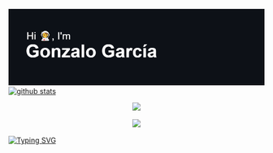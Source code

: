 ![alt text](https://github.com/gonzalo-garcian/gonzalo-garcian/blob/main/header-space.png)  
[![github stats](https://github-readme-stats.vercel.app/api?username=gonzalo-garcian&count_private=true&show_icons=true&theme=radical&hide_rank=false&title_color=FA9E05&icon_color=FF4C50&text_color=FFFFFF&bg_color=0d1117&hide_border=true&custom_title=Github%20%Stats%20📡)](https://github.com/gonzalo-garcian)

<p align="center">
  <a href="https://github.com/gonzalo-garcian">
    <img src="https://github-readme-stats.vercel.app/api/top-langs/?username=gonzalo-garcian&title_color=FA9E05&icon_color=0BE2C1&text_color=FFFFFF&bg_color=0d1117&hide_border=true&custom_title=Most%20%Used%20%Languages%20🌌&hide=java&count_private=true" />
  </a>
</p>
  
<p align="center">
  <a href="https://skillicons.dev">
    <img src="https://skillicons.dev/icons?i=git,github,vscode,js,html,css,nodejs,vuejs,vite,firebase,php,postgresql,py,cpp,c" />
  </a>
</p>

[![Typing SVG](https://readme-typing-svg.herokuapp.com?font=Fira+Code&size=40&pause=2000&color=07F700&center=true&vCenter=true&width=1000&height=300&lines=Follow+me+on+HackTheBox%3A+%40koboku)](https://git.io/typing-svg)
